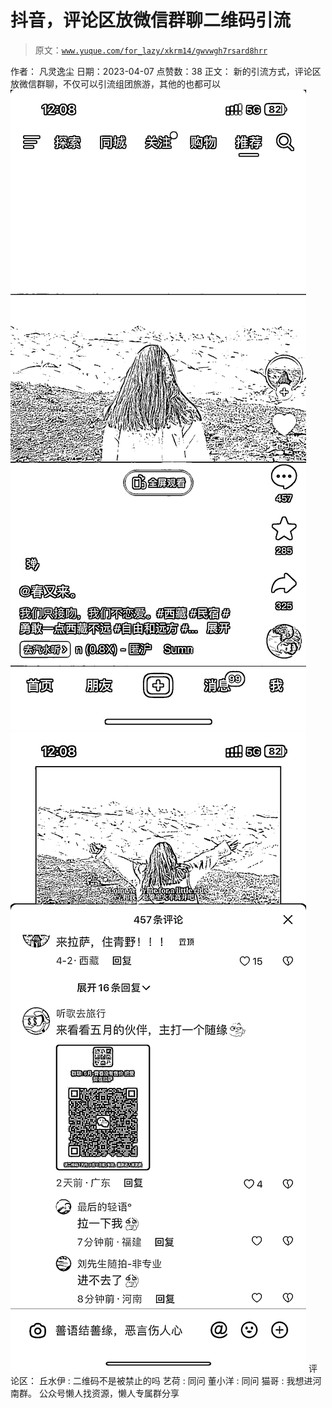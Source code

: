 # 抖音，评论区放微信群聊二维码引流

> 原文：[`www.yuque.com/for_lazy/xkrm14/gwvwgh7rsard8hrr`](https://www.yuque.com/for_lazy/xkrm14/gwvwgh7rsard8hrr)

<ne-p id="ufa450d78" data-lake-id="ufa450d78">作者： 凡灵逸尘</ne-p> <ne-p id="uc6d13628" data-lake-id="uc6d13628">日期：2023-04-07</ne-p> <ne-p id="u87e82720" data-lake-id="u87e82720">点赞数：38</ne-p> <ne-hole id="uc7768391" data-lake-id="uc7768391"><ne-card data-card-name="hr" data-card-type="block" id="pwC1S" data-event-boundary="card"><ne-p id="u70ae6761" data-lake-id="u70ae6761">正文：</ne-p> <ne-p id="u8ef6a158" data-lake-id="u8ef6a158">新的引流方式，评论区放微信群聊，不仅可以引流组团旅游，其他的也都可以</ne-p> <ne-p id="ubf7691c7" data-lake-id="ubf7691c7"><ne-card data-card-name="image" data-card-type="inline" id="euDny" data-event-boundary="card">![](img/0d62cef80c34e89cac9f3cf95ae99ff5.png)</ne-card></ne-p> <ne-p id="u2970a770" data-lake-id="u2970a770"><ne-card data-card-name="image" data-card-type="inline" id="IR6wM" data-event-boundary="card">![](img/9e0f4408f454981a7faba2380bc417d8.png)</ne-card></ne-p> <ne-hole id="u41409197" data-lake-id="u41409197"><ne-card data-card-name="hr" data-card-type="block" id="sH4D8" data-event-boundary="card"><ne-p id="u39b88fc2" data-lake-id="u39b88fc2">评论区：</ne-p> <ne-p id="uf50416e9" data-lake-id="uf50416e9">丘水伊 : 二维码不是被禁止的吗</ne-p> <ne-p id="u0742faaf" data-lake-id="u0742faaf">艺荷 : 同问</ne-p> <ne-p id="u0bec4fbf" data-lake-id="u0bec4fbf">董小洋 : 同问</ne-p> <ne-p id="ua038bfc9" data-lake-id="ua038bfc9">猫哥 : 我想进河南群。</ne-p> <ne-hole id="u26af6c15" data-lake-id="u26af6c15"><ne-card data-card-name="hr" data-card-type="block" id="uVUwY" data-event-boundary="card"><ne-p id="uf89f419e" data-lake-id="uf89f419e">公众号懒人找资源，懒人专属群分享</ne-p></ne-card></ne-hole></ne-card></ne-hole></ne-card></ne-hole>
